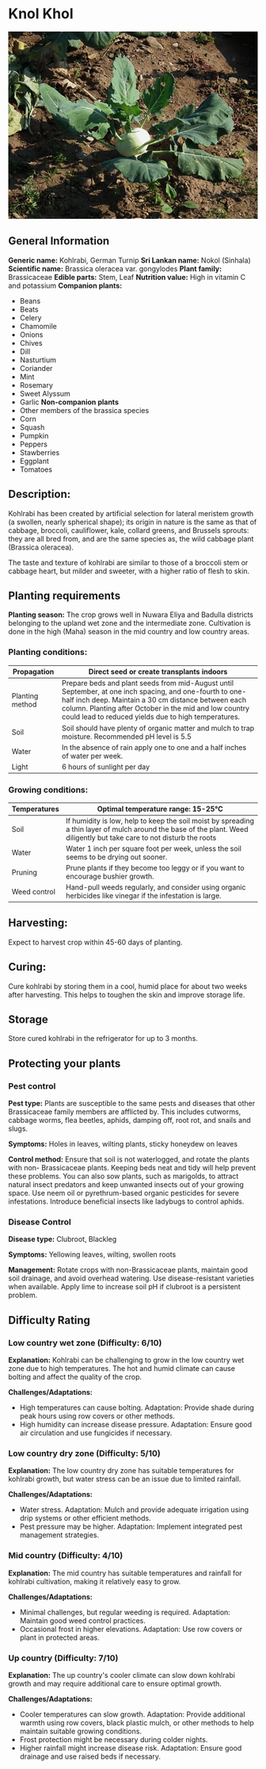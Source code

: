 # Knol Khol
![Knol-Khol.jpeg](../../assets/images/Knol-Khol.jpeg "Image - Wikimedia Commons")

## General Information
**Generic name:** Kohlrabi, German Turnip
**Sri Lankan name:** Nokol (Sinhala)
**Scientific name:** Brassica oleracea var. gongylodes
**Plant family:** Brassicaceae
**Edible parts:** Stem, Leaf
**Nutrition value:** High in vitamin C and potassium
**Companion plants:**
- Beans
- Beats
- Celery
- Chamomile
- <update>Onions</update>
- Chives
- Dill
- Nasturtium
- <update>Coriander</update>
- <update>Mint</update>
- Rosemary
- Sweet Alyssum
- <update>Garlic</update>
**Non-companion plants**
- Other members of the brassica species
- Corn
- Squash
- Pumpkin
- Peppers
- Stawberries
- <update>Eggplant</update>
- Tomatoes

## Description:
Kohlrabi has been created by artificial selection for lateral meristem growth (a swollen, nearly spherical shape); its origin in nature is the same as that of cabbage, broccoli, cauliflower, kale, collard greens, and Brussels sprouts: they are all bred from, and are the same species as, the wild cabbage plant (Brassica oleracea).

The taste and texture of kohlrabi are similar to those of a broccoli stem or cabbage heart, but milder and sweeter, with a higher ratio of flesh to skin.

## Planting requirements
**Planting season:** The crop grows well in Nuwara Eliya and Badulla districts belonging to the upland wet zone and the intermediate zone. Cultivation is done in the high (Maha) season in the mid country and low country areas.

### Planting conditions:
| **Propagation** | Direct seed or create transplants indoors                                                                                                                                                                                                                                        |
|-----------------|----------------------------------------------------------------------------------------------------------------------------------------------------------------------------------------------------------------------------------------------------------------------------------|
| Planting method | Prepare beds and plant seeds from mid-August until September, at one inch spacing, and one-fourth to one-half inch deep. Maintain a 30 cm distance between each column. Planting after October in the mid and low country could lead to reduced yields due to high temperatures. |
| Soil            | Soil should have plenty of organic matter and mulch to trap moisture. Recommended pH level is 5.5                                                                                                                                                                                |
| Water           | In the absence of rain apply one to one and a half inches of water per week.                                                                                                                                                                                                     |
| Light           | 6 hours of sunlight per day                                                                                                                                                                                                                                                      |

### Growing conditions:

| **Temperatures** | <update>Optimal temperature range: 15-25°C</update> |
|----|----|
| Soil | If humidity is low, help to keep the soil moist by spreading a thin layer of mulch around the base of the plant. Weed diligently but take care to not disturb the roots |
| Water | Water 1 inch per square foot per week, unless the soil seems to be drying out sooner. |
| Pruning | Prune plants if they become too leggy or if you want to encourage bushier growth. |
| Weed control | Hand-pull weeds regularly, and consider using organic herbicides like vinegar if the infestation is large. |

## Harvesting:
Expect to harvest crop within 45-60 days of planting.

## Curing:
<update>Cure kohlrabi by storing them in a cool, humid place for about two weeks after harvesting. This helps to toughen the skin and improve storage life.</update>

## Storage
<update>Store cured kohlrabi in the refrigerator for up to 3 months.</update>

## Protecting your plants
### Pest control
**Pest type:** Plants are susceptible to the same pests and diseases that other Brassicaceae family members are afflicted by. This includes cutworms, cabbage worms, flea beetles, aphids, damping off, root rot, and snails and slugs.

**Symptoms:** <update>Holes in leaves, wilting plants, sticky honeydew on leaves</update>

**Control method:** Ensure that soil is not waterlogged, and rotate the plants with non- Brassicaceae plants. Keeping beds neat and tidy will help prevent these problems. You can also sow plants, such as marigolds, to attract natural insect predators and keep unwanted insects out of your growing space. <update>Use neem oil or pyrethrum-based organic pesticides for severe infestations. Introduce beneficial insects like ladybugs to control aphids.</update>

### Disease Control
**Disease type:** <update>Clubroot, Blackleg</update>

**Symptoms:** <update>Yellowing leaves, wilting, swollen roots</update>

**Management:** <update>Rotate crops with non-Brassicaceae plants, maintain good soil drainage, and avoid overhead watering. Use disease-resistant varieties when available. Apply lime to increase soil pH if clubroot is a persistent problem.</update>

## Difficulty Rating
### Low country wet zone (Difficulty: 6/10)
**Explanation:** Kohlrabi can be challenging to grow in the low country wet zone due to high temperatures. The hot and humid climate can cause bolting and affect the quality of the crop.

**Challenges/Adaptations:**
- High temperatures can cause bolting. Adaptation: Provide shade during peak hours using row covers or other methods.
- <update>High humidity can increase disease pressure. Adaptation: Ensure good air circulation and use fungicides if necessary.</update>

### Low country dry zone (Difficulty: 5/10)
**Explanation:** The low country dry zone has suitable temperatures for kohlrabi growth, but water stress can be an issue due to limited rainfall.

**Challenges/Adaptations:**
- Water stress. Adaptation: Mulch and provide adequate irrigation using drip systems or other efficient methods.
- <update>Pest pressure may be higher. Adaptation: Implement integrated pest management strategies.</update>

### Mid country (Difficulty: 4/10)
**Explanation:** The mid country has suitable temperatures and rainfall for kohlrabi cultivation, making it relatively easy to grow.

**Challenges/Adaptations:**
- Minimal challenges, but regular weeding is required. Adaptation: Maintain good weed control practices.
- <update>Occasional frost in higher elevations. Adaptation: Use row covers or plant in protected areas.</update>

### Up country (Difficulty: 7/10)
**Explanation:** The up country's cooler climate can slow down kohlrabi growth and may require additional care to ensure optimal growth.

**Challenges/Adaptations:**
- Cooler temperatures can slow growth. Adaptation: Provide additional warmth using row covers, black plastic mulch, or other methods to help maintain suitable growing conditions.
- Frost protection might be necessary during colder nights.
- <update>Higher rainfall might increase disease risk. Adaptation: Ensure good drainage and use raised beds if necessary.</update>